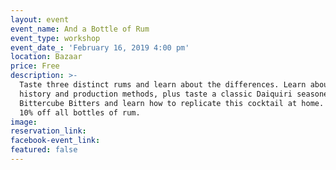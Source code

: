 ```yaml
---
layout: event
event_name: And a Bottle of Rum
event_type: workshop
event_date_: 'February 16, 2019 4:00 pm'
location: Bazaar
price: Free
description: >-
  Taste three distinct rums and learn about the differences. Learn about the
  history and production methods, plus taste a classic Daiquiri seasoned with
  Bittercube Bitters and learn how to replicate this cocktail at home. And enjoy
  10% off all bottles of rum.
image:
reservation_link:
facebook-event_link:
featured: false
---
```


